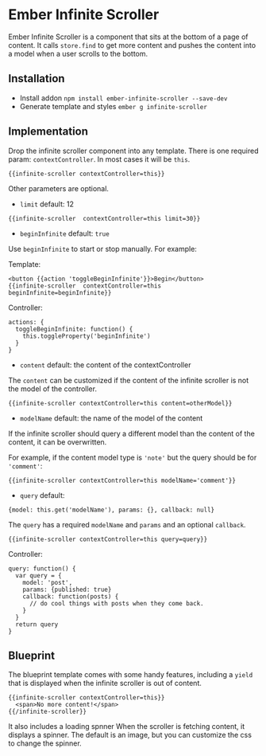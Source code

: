 # Ember Infinite Scroller

Ember Infinite Scroller is a component that sits at the bottom of a page of content. It calls
`store.find` to get more content and pushes the content into a model when a user scrolls to
the bottom.

## Installation

* Install addon `npm install ember-infinite-scroller --save-dev`
* Generate template and styles `ember g infinite-scroller`

## Implementation
Drop the infinite scroller component into any template. There is one required param: `contextController`.
In most cases it will be `this`.

```
{{infinite-scroller contextController=this}}
```

Other parameters are optional.

* `limit` default: 12

```
{{infinite-scroller  contextController=this limit=30}}
```

* `beginInfinite` default: `true`

Use `beginInfinite` to start or stop manually. For example:

Template:
```
<button {{action 'toggleBeginInfinite'}}>Begin</button>
{{infinite-scroller  contextController=this beginInfinite=beginInfinite}}
```

Controller:
```
actions: {
  toggleBeginInfinite: function() {
    this.toggleProperty('beginInfinite')
  }
}
```

* `content` default: the content of the contextController

The `content` can be customized if the content of the infinite scroller is not the model
of the controller.

```
{{infinite-scroller contextController=this content=otherModel}}
```

* `modelName` default: the name of the model of the content

If the infinite scroller should query a different model than the content of the content,
it can be overwritten.

For example, if the content model type is `'note'` but the query should be for `'comment'`:

```
{{infinite-scroller contextController=this modelName='comment'}}
```

* `query` default:
```
{model: this.get('modelName'), params: {}, callback: null}
```

The `query` has a required `modelName` and `params` and an optional `callback`.

```
{{infinite-scroller contextController=this query=query}}
```

Controller:
```
query: function() {
  var query = {
    model: 'post',
    params: {published: true}
    callback: function(posts) {
      // do cool things with posts when they come back.
    }
  }
  return query
}
```

## Blueprint

The blueprint template comes with some handy features, including a `yield` that is
displayed when the infinite scroller is out of content.

```
{{infinite-scroller contextController=this}}
  <span>No more content!</span>
{{/infinite-scroller}}
```

It also includes a loading spnner When the scroller is fetching content, it displays a spinner.
The default is an image, but you can customize the css to change the spinner.